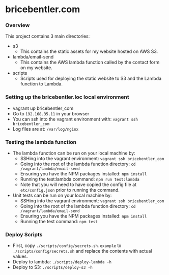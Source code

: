 # bricebentler.com

### Overview

This project contains 3 main directories:

* s3
    * This contains the static assets for my website hosted on AWS S3.
* lambda/email-send
    * This contains the AWS lambda function called by the contact form on my website.
* scripts
    * Scripts used for deploying the static website to S3 and the Lambda function to Lambda.

### Setting up the bricebentler.loc local environment

* vagrant up bricebentler_com
* Go to `192.168.35.11` in your browser
* You can ssh into the vagrant environment with: `vagrant ssh bricebentler_com`
* Log files are at: `/var/log/nginx`

### Testing the lambda function

* The lambda function can be run on your local machine by:
    * SSHing into the vagrant environment: `vagrant ssh bricebentler_com`
    * Going into the root of the lambda function directory: `cd /vagrant/lambda/email-send`
    * Ensuring you have the NPM packages installed: `npm install`
    * Running the test:lambda command: `npm run test:lambda`
    * Note that you will need to have copied the config file at `etc/config.json` prior to running ths command.
* Unit tests can be run on your local machine by:
    * SSHing into the vagrant environment: `vagrant ssh bricebentler_com`
    * Going into the root of the lambda function directory: `cd /vagrant/lambda/email-send`
    * Ensuring you have the NPM packages installed: `npm install`
    * Running the test command: `npm test`

### Deploy Scripts

* First, copy `./scripts/config/secrets.sh.example` to `./scripts/config/secrets.sh` and replace the contents with actual values.
* Deploy to lambda: `./scripts/deploy-lambda -h`
* Deploy to S3: `./scripts/deploy-s3 -h`
